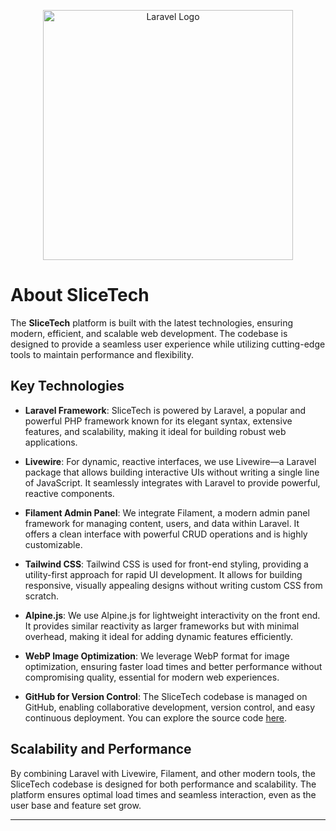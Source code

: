 <p align="center"><a href="https://slicetech.org" target="_blank"><img src="https://github.com/mannanshihab/slicetech.org/blob/main/public/asset/images/SliceTechLogo.png" width="400" alt="Laravel Logo"></a></p>


# About SliceTech

The **SliceTech** platform is built with the latest technologies, ensuring modern, efficient, and scalable web development. The codebase is designed to provide a seamless user experience while utilizing cutting-edge tools to maintain performance and flexibility.

## Key Technologies

- **Laravel Framework**: SliceTech is powered by Laravel, a popular and powerful PHP framework known for its elegant syntax, extensive features, and scalability, making it ideal for building robust web applications.

- **Livewire**: For dynamic, reactive interfaces, we use Livewire—a Laravel package that allows building interactive UIs without writing a single line of JavaScript. It seamlessly integrates with Laravel to provide powerful, reactive components.

- **Filament Admin Panel**: We integrate Filament, a modern admin panel framework for managing content, users, and data within Laravel. It offers a clean interface with powerful CRUD operations and is highly customizable.

- **Tailwind CSS**: Tailwind CSS is used for front-end styling, providing a utility-first approach for rapid UI development. It allows for building responsive, visually appealing designs without writing custom CSS from scratch.

- **Alpine.js**: We use Alpine.js for lightweight interactivity on the front end. It provides similar reactivity as larger frameworks but with minimal overhead, making it ideal for adding dynamic features efficiently.

- **WebP Image Optimization**: We leverage WebP format for image optimization, ensuring faster load times and better performance without compromising quality, essential for modern web experiences.

- **GitHub for Version Control**: The SliceTech codebase is managed on GitHub, enabling collaborative development, version control, and easy continuous deployment. You can explore the source code [here](https://github.com/mannanshihab/slicetech.org).

## Scalability and Performance

By combining Laravel with Livewire, Filament, and other modern tools, the SliceTech codebase is designed for both performance and scalability. The platform ensures optimal load times and seamless interaction, even as the user base and feature set grow.

---


